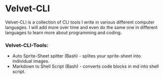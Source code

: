# Velvet-CLI

Velvet-CLI is a collection of CLI tools I write in various different computer languages. I will add more over time and even do the same one in different languages to learn more about programming and coding.

### Velvet-CLI-Tools:
- Auto Sprite-Sheet spitter (Bash) - splites your sprite-sheet into individual images.
- Markdown to Shell Script (Bash) - converts code blocks in md into shell script.
